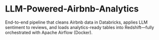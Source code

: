 # LLM-Powered-Airbnb-Analytics
End-to-end pipeline that cleans Airbnb data in Databricks, applies LLM sentiment to reviews, and loads analytics-ready tables into Redshift—fully orchestrated with Apache Airflow (Docker).
